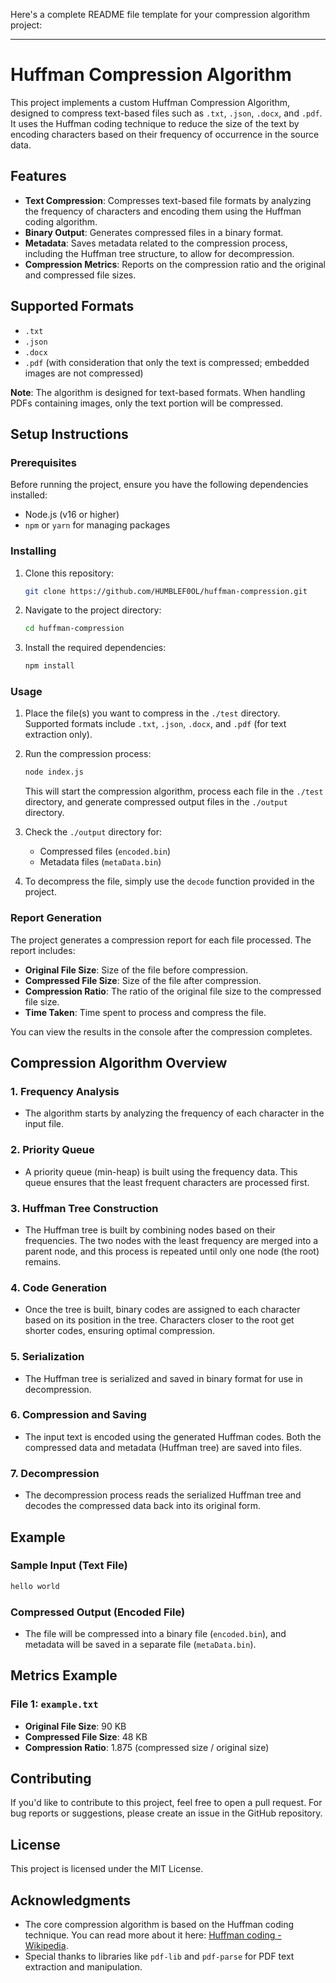 Here's a complete README file template for your compression algorithm project:

---

# Huffman Compression Algorithm

This project implements a custom Huffman Compression Algorithm, designed to compress text-based files such as `.txt`, `.json`, `.docx`, and `.pdf`. It uses the Huffman coding technique to reduce the size of the text by encoding characters based on their frequency of occurrence in the source data.

## Features

- **Text Compression**: Compresses text-based file formats by analyzing the frequency of characters and encoding them using the Huffman coding algorithm.
- **Binary Output**: Generates compressed files in a binary format.
- **Metadata**: Saves metadata related to the compression process, including the Huffman tree structure, to allow for decompression.
- **Compression Metrics**: Reports on the compression ratio and the original and compressed file sizes.

## Supported Formats

- `.txt`
- `.json`
- `.docx`
- `.pdf` (with consideration that only the text is compressed; embedded images are not compressed)
  
**Note**: The algorithm is designed for text-based formats. When handling PDFs containing images, only the text portion will be compressed.

## Setup Instructions

### Prerequisites

Before running the project, ensure you have the following dependencies installed:

- Node.js (v16 or higher)
- `npm` or `yarn` for managing packages

### Installing

1. Clone this repository:
   ```bash
   git clone https://github.com/HUMBLEF0OL/huffman-compression.git
   ```

2. Navigate to the project directory:
   ```bash
   cd huffman-compression
   ```

3. Install the required dependencies:
   ```bash
   npm install
   ```

### Usage

1. Place the file(s) you want to compress in the `./test` directory. Supported formats include `.txt`, `.json`, `.docx`, and `.pdf` (for text extraction only).

2. Run the compression process:
   ```bash
   node index.js
   ```

   This will start the compression algorithm, process each file in the `./test` directory, and generate compressed output files in the `./output` directory.

3. Check the `./output` directory for:
   - Compressed files (`encoded.bin`)
   - Metadata files (`metaData.bin`)

4. To decompress the file, simply use the `decode` function provided in the project.

### Report Generation

The project generates a compression report for each file processed. The report includes:

- **Original File Size**: Size of the file before compression.
- **Compressed File Size**: Size of the file after compression.
- **Compression Ratio**: The ratio of the original file size to the compressed file size.
- **Time Taken**: Time spent to process and compress the file.

You can view the results in the console after the compression completes.

## Compression Algorithm Overview

### 1. **Frequency Analysis**
   - The algorithm starts by analyzing the frequency of each character in the input file.
   
### 2. **Priority Queue**
   - A priority queue (min-heap) is built using the frequency data. This queue ensures that the least frequent characters are processed first.

### 3. **Huffman Tree Construction**
   - The Huffman tree is built by combining nodes based on their frequencies. The two nodes with the least frequency are merged into a parent node, and this process is repeated until only one node (the root) remains.

### 4. **Code Generation**
   - Once the tree is built, binary codes are assigned to each character based on its position in the tree. Characters closer to the root get shorter codes, ensuring optimal compression.

### 5. **Serialization**
   - The Huffman tree is serialized and saved in binary format for use in decompression.

### 6. **Compression and Saving**
   - The input text is encoded using the generated Huffman codes. Both the compressed data and metadata (Huffman tree) are saved into files.

### 7. **Decompression**
   - The decompression process reads the serialized Huffman tree and decodes the compressed data back into its original form.

## Example

### Sample Input (Text File)
```txt
hello world
```

### Compressed Output (Encoded File)
- The file will be compressed into a binary file (`encoded.bin`), and metadata will be saved in a separate file (`metaData.bin`).

## Metrics Example

### File 1: `example.txt`
- **Original File Size**: 90 KB
- **Compressed File Size**: 48 KB
- **Compression Ratio**: 1.875 (compressed size / original size)

## Contributing

If you'd like to contribute to this project, feel free to open a pull request. For bug reports or suggestions, please create an issue in the GitHub repository.

## License

This project is licensed under the MIT License.

## Acknowledgments

- The core compression algorithm is based on the Huffman coding technique. You can read more about it here: [Huffman coding - Wikipedia](https://en.wikipedia.org/wiki/Huffman_coding).
- Special thanks to libraries like `pdf-lib` and `pdf-parse` for PDF text extraction and manipulation.
